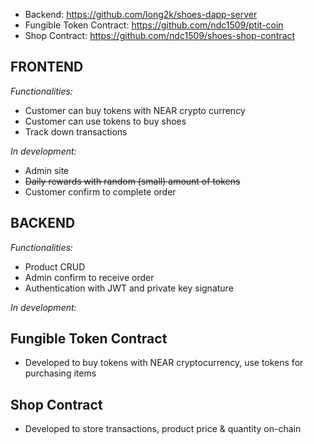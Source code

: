 - Backend: https://github.com/long2k/shoes-dapp-server
- Fungible Token Contract: https://github.com/ndc1509/ptit-coin 
- Shop Contract: https://github.com/ndc1509/shoes-shop-contract 

## **FRONTEND**
*Functionalities:* 
+ Customer can buy tokens with NEAR crypto currency
+ Customer can use tokens to buy shoes
+ Track down transactions

*In development:*
+ Admin site
+ ~~Daily rewards with random (small) amount of tokens~~
+ Customer confirm to complete order


## **BACKEND**
*Functionalities:*
+ Product CRUD
+ Admin confirm to receive order
+ Authentication with JWT and private key signature

*In development:*


## **Fungible Token Contract**
- Developed to buy tokens with NEAR cryptocurrency, use tokens for purchasing items


## **Shop Contract**
- Developed to store transactions, product price & quantity on-chain
